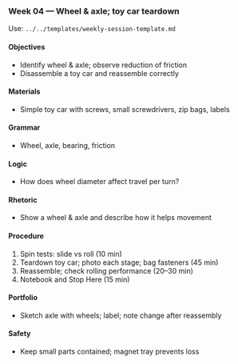 ### Week 04 — Wheel & axle; toy car teardown

Use: `../../templates/weekly-session-template.md`

#### Objectives
- Identify wheel & axle; observe reduction of friction
- Disassemble a toy car and reassemble correctly

#### Materials
- Simple toy car with screws, small screwdrivers, zip bags, labels

#### Grammar
- Wheel, axle, bearing, friction

#### Logic
- How does wheel diameter affect travel per turn?

#### Rhetoric
- Show a wheel & axle and describe how it helps movement

#### Procedure
1) Spin tests: slide vs roll (10 min)
2) Teardown toy car; photo each stage; bag fasteners (45 min)
3) Reassemble; check rolling performance (20–30 min)
4) Notebook and Stop Here (15 min)

#### Portfolio
- Sketch axle with wheels; label; note change after reassembly

#### Safety
- Keep small parts contained; magnet tray prevents loss

